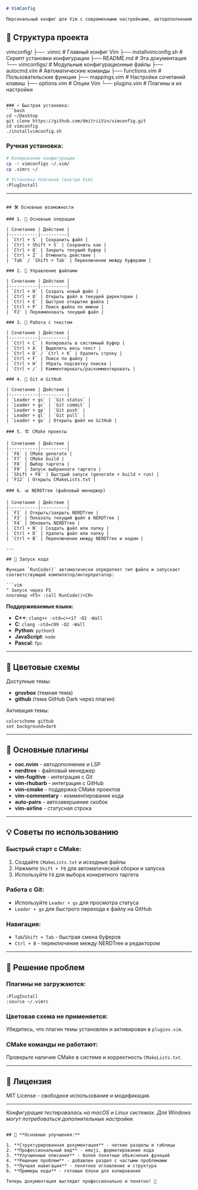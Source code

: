 ```markdown
# VimConfig

Персональный конфиг для Vim с современными настройками, автодополнением, удобной работой с Git/GitHub, CMake, NERDTree и автозавершением скобок. Подходит для macOS и Linux.

```
## 📂 Структура проекта

vimconfig/
├── .vimrc                  # Главный конфиг Vim
├── installvimconfig.sh     # Скрипт установки конфигурации
├── README.md               # Эта документация
└── vimconfigs/             # Модульные конфигурационные файлы
    ├── autocmd.vim         # Автоматические команды
    ├── functions.vim       # Пользовательские функции
    ├── mappings.vim        # Настройки сочетаний клавиш
    ├── options.vim         # Опции Vim
    └── plugins.vim         # Плагины и их настройки

```

### ⚡ Быстрая установка:
```bash
cd ~/Desktop
git clone https://github.com/dmitriiVin/vimconfig.git
cd vimconfig
./installvimconfig.sh
```

### Ручная установка:
```bash
# Копирование конфигурации
cp -r vimconfigs ~/.vim/
cp .vimrc ~/

# Установка плагинов (внутри Vim)
:PlugInstall
```

---
```

## 🛠 Основные возможности

### 1. 🎯 Основные операции

| Сочетание | Действие |
|-----------|----------|
| `Ctrl + S` | Сохранить файл |
| `Ctrl + Shift + S` | Сохранить как |
| `Ctrl + Q` | Закрыть текущий буфер |
| `Ctrl + Z` | Отменить действие |
| `Tab` / `Shift + Tab` | Переключение между буферами |

### 2. 📁 Управление файлами

| Сочетание | Действие |
|-----------|----------|
| `Ctrl + N` | Создать новый файл |
| `Ctrl + O` | Открыть файл в текущей директории |
| `Ctrl + E` | Быстрое открытие файла |
| `Ctrl + P` | Поиск файла по имени |
| `F2` | Переименовать текущий файл |

### 3. 🔧 Работа с текстом

| Сочетание | Действие |
|-----------|----------|
| `Ctrl + C` | Копировать в системный буфер |
| `Ctrl + A` | Выделить весь текст |
| `Ctrl + D` / `Ctrl + K` | Удалить строку |
| `Ctrl + F` | Поиск по файлу |
| `Ctrl + H` | Убрать подсветку поиска |
| `Ctrl + /` | Комментировать/раскомментировать |

### 4. 🐙 Git и GitHub

| Сочетание | Действие |
|-----------|----------|
| `Leader + gs` | `Git status` |
| `Leader + gc` | `Git commit` |
| `Leader + gp` | `Git push` |
| `Leader + gl` | `Git pull` |
| `Leader + go` | Открыть файл на GitHub |

### 5. 🏗️ CMake проекты

| Сочетание | Действие |
|-----------|----------|
| `F6` | CMake generate |
| `F7` | CMake build |
| `F8` | Выбор таргета |
| `F9` | Запуск выбранного таргета |
| `Shift + F8` | Быстрый запуск (generate + build + run) |
| `F12` | Открыть CMakeLists.txt |

### 6. 📊 NERDTree (файловый менеджер)

| Сочетание | Действие |
|-----------|----------|
| `F1` | Открыть/закрыть NERDTree |
| `F3` | Показать текущий файл в NERDTree |
| `F4` | Обновить NERDTree |
| `Ctrl + N` | Создать файл или папку |
| `Ctrl + D` | Удалить файл или папку |
| `Ctrl + B` | Переключение между NERDTree и кодом |

---

## 🚀 Запуск кода

Функция `RunCode()` автоматически определяет тип файла и запускает соответствующий компилятор/интерпретатор:

```vim
" Запуск через F5
nnoremap <F5> :call RunCode()<CR>
```

**Поддерживаемые языки:**
- **C++**: `clang++ -std=c++17 -O2 -Wall`
- **C**: `clang -std=c99 -O2 -Wall` 
- **Python**: `python3`
- **JavaScript**: `node`
- **Pascal**: `fpc`

---

## 🎨 Цветовые схемы

Доступные темы:
- **gruvbox** (темная тема)
- **github** (тема GitHub Dark через плагин)

Активация темы:
```vim
colorscheme github
set background=dark
```

---

## 🔌 Основные плагины

- **coc.nvim** - автодополнение и LSP
- **nerdtree** - файловый менеджер  
- **vim-fugitive** - интеграция с Git
- **vim-rhubarb** - интеграция с GitHub
- **vim-cmake** - поддержка CMake проектов
- **vim-commentary** - комментирование кода
- **auto-pairs** - автозавершение скобок
- **vim-airline** - статусная строка

---

## 💡 Советы по использованию

### Быстрый старт с CMake:
1. Создайте `CMakeLists.txt` и исходные файлы
2. Нажмите `Shift + F8` для автоматической сборки и запуска
3. Используйте `F8` для выбора конкретного таргета

### Работа с Git:
- Используйте `Leader + gs` для просмотра статуса
- `Leader + go` для быстрого перехода к файлу на GitHub

### Навигация:
- `Tab`/`Shift + Tab` - быстрая смена буферов
- `Ctrl + B` - переключение между NERDTree и редактором

---

## 🐛 Решение проблем

### Плагины не загружаются:
```vim
:PlugInstall
:source ~/.vimrc
```

### Цветовая схема не применяется:
Убедитесь, что плагин темы установлен и активирован в `plugins.vim`.

### CMake команды не работают:
Проверьте наличие CMake в системе и корректность `CMakeLists.txt`.

---

## 📝 Лицензия

MIT License - свободное использование и модификация.

---

*Конфигурация тестировалась на macOS и Linux системах. Для Windows могут потребоваться дополнительные настройки.*
```

## 🎯 **Основные улучшения:**

1. **Структурированная документация** - четкие разделы и таблицы
2. **Профессиональный вид** - emoji, форматирование кода
3. **Улучшенные описания** - более понятные объяснения функций
4. **Решение проблем** - добавлен раздел с частыми проблемами
5. **Лучшая навигация** - понятное оглавление и структура
6. **Примеры кода** - готовые блоки для копирования

Теперь документация выглядит профессионально и понятно! 🚀
